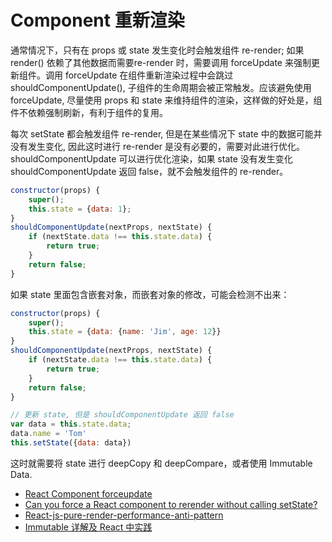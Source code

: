 # Component 重新渲染 

通常情况下，只有在 props 或 state 发生变化时会触发组件 re-render; 如果 render() 依赖了其他数据而需要re-render 时，需要调用 forceUpdate 来强制更新组件。调用 forceUpdate 在组件重新渲染过程中会跳过 shouldComponentUpdate(), 子组件的生命周期会被正常触发。应该避免使用 forceUpdate, 尽量使用 props 和 state 来维持组件的渲染，这样做的好处是，组件不依赖强制刷新，有利于组件的复用。

每次 setState 都会触发组件 re-render, 但是在某些情况下 state 中的数据可能并没有发生变化, 因此这时进行 re-render 是没有必要的，需要对此进行优化。 shouldComponentUpdate 可以进行优化渲染，如果 state 没有发生变化 shouldComponentUpdate 返回 false，就不会触发组件的 re-render。

```jsx
constructor(props) {
    super();
    this.state = {data: 1};
}
shouldComponentUpdate(nextProps, nextState) {
    if (nextState.data !== this.state.data) {
        return true;
    }
    return false;
}
```

如果 state 里面包含嵌套对象，而嵌套对象的修改，可能会检测不出来：

```js
constructor(props) {
    super();
    this.state = {data: {name: 'Jim', age: 12}}
}
shouldComponentUpdate(nextProps, nextState) {
    if (nextState.data !== this.state.data) {
        return true;
    }
    return false;
}

// 更新 state, 但是 shouldComponentUpdate 返回 false
var data = this.state.data;
data.name = 'Tom'
this.setState({data: data})

```
这时就需要将 state 进行 deepCopy 和 deepCompare，或者使用 Immutable Data. 

- [React Component forceupdate](https://facebook.github.io/react/docs/react-component.html#forceupdate) 
- [Can you force a React component to rerender without calling setState?](http://stackoverflow.com/questions/30626030/can-you-force-a-react-component-to-rerender-without-calling-setstate)
- [React-js-pure-render-performance-anti-pattern](https://medium.com/@esamatti/react-js-pure-render-performance-anti-pattern-fb88c101332f#.jpa9kgmvl)
- [Immutable 详解及 React 中实践](https://github.com/camsong/blog/issues/3)